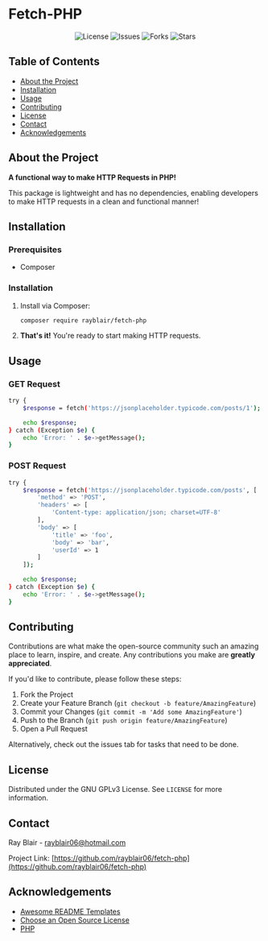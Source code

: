 # Fetch-PHP

<div align="center">

![License](https://img.shields.io/github/license/rayblair06/fetch-php)
![Issues](https://img.shields.io/github/issues/rayblair06/fetch-php)
![Forks](https://img.shields.io/github/forks/rayblair06/fetch-php)
![Stars](https://img.shields.io/github/stars/rayblair06/fetch-php)

</div>

## Table of Contents

- [About the Project](#about-the-project)
- [Installation](#installation)
- [Usage](#usage)
- [Contributing](#contributing)
- [License](#license)
- [Contact](#contact)
- [Acknowledgements](#acknowledgements)

## About the Project

**A functional way to make HTTP Requests in PHP!**

This package is lightweight and has no dependencies, enabling developers to make HTTP requests in a clean and functional manner!

## Installation

### Prerequisites

- Composer

### Installation

1. Install via Composer:
    ```bash
    composer require rayblair/fetch-php
    ```
2. **That's it!** You're ready to start making HTTP requests.

## Usage

### GET Request

```bash
try {
    $response = fetch('https://jsonplaceholder.typicode.com/posts/1');

    echo $response;
} catch (Exception $e) {
    echo 'Error: ' . $e->getMessage();
}
```

### POST Request

```bash
try {
    $response = fetch('https://jsonplaceholder.typicode.com/posts', [
        'method' => 'POST',
        'headers' => [
            'Content-type: application/json; charset=UTF-8'
        ],
        'body' => [
            'title' => 'foo',
            'body' => 'bar',
            'userId' => 1
        ]
    ]);

    echo $response;
} catch (Exception $e) {
    echo 'Error: ' . $e->getMessage();
}
```

## Contributing

Contributions are what make the open-source community such an amazing place to learn, inspire, and create. Any contributions you make are **greatly appreciated**.

If you'd like to contribute, please follow these steps:

1. Fork the Project
2. Create your Feature Branch (`git checkout -b feature/AmazingFeature`)
3. Commit your Changes (`git commit -m 'Add some AmazingFeature'`)
4. Push to the Branch (`git push origin feature/AmazingFeature`)
5. Open a Pull Request

Alternatively, check out the issues tab for tasks that need to be done.

## License

Distributed under the GNU GPLv3 License. See `LICENSE` for more information.

## Contact

Ray Blair - rayblair06@hotmail.com

Project Link: [https://github.com/rayblair06/fetch-php](https://github.com/rayblair06/fetch-php)

## Acknowledgements

- [Awesome README Templates](https://github.com/matiassingers/awesome-readme)
- [Choose an Open Source License](https://choosealicense.com)
- [PHP](https://php.net/)
